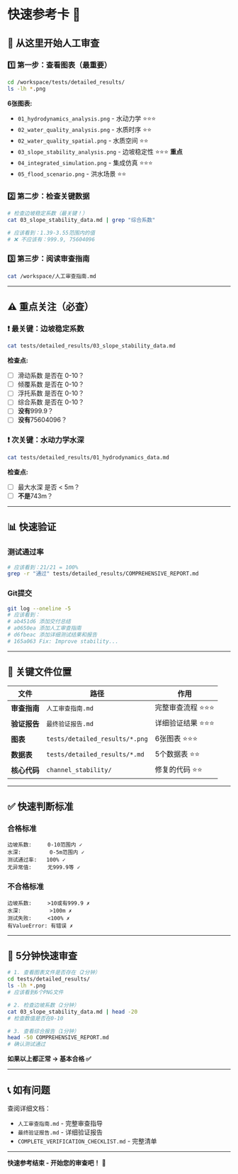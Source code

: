 # 快速参考卡 🚀

## 📍 从这里开始人工审查

### 1️⃣ 第一步：查看图表（最重要）
```bash
cd /workspace/tests/detailed_results/
ls -lh *.png
```

**6张图表:**
- `01_hydrodynamics_analysis.png` - 水动力学 ⭐⭐⭐
- `02_water_quality_analysis.png` - 水质时序 ⭐⭐
- `02_water_quality_spatial.png` - 水质空间 ⭐⭐
- `03_slope_stability_analysis.png` - 边坡稳定性 ⭐⭐⭐ **重点**
- `04_integrated_simulation.png` - 集成仿真 ⭐⭐⭐
- `05_flood_scenario.png` - 洪水场景 ⭐⭐

### 2️⃣ 第二步：检查关键数据
```bash
# 检查边坡稳定系数（最关键！）
cat 03_slope_stability_data.md | grep "综合系数"

# 应该看到：1.39-3.55范围内的值
# ❌ 不应该有：999.9, 75604096
```

### 3️⃣ 第三步：阅读审查指南
```bash
cat /workspace/人工审查指南.md
```

---

## ⚠️ 重点关注（必查）

### ❗ 最关键：边坡稳定系数
```bash
cat tests/detailed_results/03_slope_stability_data.md
```

**检查点:**
- [ ] 滑动系数 是否在 0-10？
- [ ] 倾覆系数 是否在 0-10？
- [ ] 浮托系数 是否在 0-10？
- [ ] 综合系数 是否在 0-10？
- [ ] **没有**999.9？
- [ ] **没有**75604096？

### ❗ 次关键：水动力学水深
```bash
cat tests/detailed_results/01_hydrodynamics_data.md
```

**检查点:**
- [ ] 最大水深 是否 < 5m？
- [ ] **不是**743m？

---

## 📊 快速验证

### 测试通过率
```bash
# 应该看到：21/21 = 100%
grep -r "通过" tests/detailed_results/COMPREHENSIVE_REPORT.md
```

### Git提交
```bash
git log --oneline -5
# 应该看到：
# ab451d6 添加交付总结
# a0650ea 添加人工审查指南
# d6fbeac 添加详细测试结果和报告
# 165a063 Fix: Improve stability...
```

---

## 📁 关键文件位置

| 文件 | 路径 | 作用 |
|------|------|------|
| **审查指南** | `人工审查指南.md` | 完整审查流程 ⭐⭐⭐ |
| **验证报告** | `最终验证报告.md` | 详细验证结果 ⭐⭐⭐ |
| **图表** | `tests/detailed_results/*.png` | 6张图表 ⭐⭐⭐ |
| **数据表** | `tests/detailed_results/*.md` | 5个数据表 ⭐⭐ |
| **核心代码** | `channel_stability/` | 修复的代码 ⭐⭐ |

---

## ✅ 快速判断标准

### 合格标准
```
边坡系数:     0-10范围内 ✓
水深:         0-5m范围内 ✓
测试通过率:   100% ✓
无异常值:     无999.9等 ✓
```

### 不合格标准
```
边坡系数:     >10或有999.9 ✗
水深:         >100m ✗
测试失败:     <100% ✗
有ValueError: 有错误 ✗
```

---

## 🎯 5分钟快速审查

```bash
# 1. 查看图表文件是否存在（2分钟）
cd tests/detailed_results/
ls -lh *.png
# 应该看到6个PNG文件

# 2. 检查边坡系数（2分钟）
cat 03_slope_stability_data.md | head -20
# 检查数值是否在0-10

# 3. 查看综合报告（1分钟）
head -50 COMPREHENSIVE_REPORT.md
# 确认测试通过
```

**如果以上都正常 → 基本合格 ✅**

---

## 📞 如有问题

查阅详细文档：
- `人工审查指南.md` - 完整审查指导
- `最终验证报告.md` - 详细验证报告
- `COMPLETE_VERIFICATION_CHECKLIST.md` - 完整清单

---

**快速参考结束 - 开始您的审查吧！** 🚀
